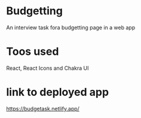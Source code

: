 # Budgetting

An interview task fora budgetting page in a web app

# Toos used 
React, React Icons and Chakra UI

# link to deployed app 
https://budgetask.netlify.app/